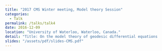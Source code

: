 ```yaml
---
title: "2017 CMS Winter meeting, Model theory Session"
categories:
  - Talk
permalink: /talks/talk4
date: 2016-12-09
location: "University of Waterloo, Waterloo, Canada."
detail: "Title: On the model theory of geodesic differential equations."
slides: "/assets/pdf/slides-CMS.pdf"
---
```

